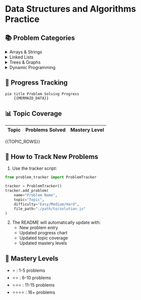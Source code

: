 # Data Structures and Algorithms Practice

## 📚 Problem Categories

<details>
<summary>Arrays & Strings</summary>

| Problem | Difficulty | Solution | Date Added |
|---------|------------|----------|------------|
{{ARRAYS_PROBLEMS}}

</details>

<details>
<summary>Linked Lists</summary>

| Problem | Difficulty | Solution | Date Added |
|---------|------------|----------|------------|
{{LINKEDLIST_PROBLEMS}}

</details>

<details>
<summary>Trees & Graphs</summary>

| Problem | Difficulty | Solution | Date Added |
|---------|------------|----------|------------|
{{TREES_GRAPHS_PROBLEMS}}

</details>

<details>
<summary>Dynamic Programming</summary>

| Problem | Difficulty | Solution | Date Added |
|---------|------------|----------|------------|
{{DP_PROBLEMS}}

</details>

## 🎯 Progress Tracking

```mermaid
pie title Problem Solving Progress
    {{MERMAID_DATA}}
```

## 📊 Topic Coverage

| Topic | Problems Solved | Mastery Level |
|-------|----------------|---------------|
{{TOPIC_ROWS}}

## 🔄 How to Track New Problems

1. Use the tracker script:
```python
from problem_tracker import ProblemTracker

tracker = ProblemTracker()
tracker.add_problem(
    name="Problem Name",
    topic="Topic",
    difficulty="Easy/Medium/Hard",
    file_path="./path/to/solution.js"
)
```

2. The README will automatically update with:
   - New problem entry
   - Updated progress chart
   - Updated topic coverage
   - Updated mastery levels

## 🎯 Mastery Levels
- ⭐ : 1-5 problems
- ⭐⭐ : 6-10 problems
- ⭐⭐⭐ : 11-15 problems
- ⭐⭐⭐⭐ : 16+ problems
